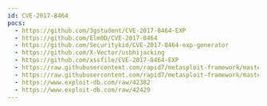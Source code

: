 ```yaml
---
id: CVE-2017-8464
pocs:
  - https://github.com/3gstudent/CVE-2017-8464-EXP
  - https://github.com/Elm0D/CVE-2017-8464
  - https://github.com/Securitykid/CVE-2017-8464-exp-generator
  - https://github.com/X-Vector/usbhijacking
  - https://github.com/xssfile/CVE-2017-8464-EXP
  - https://raw.githubusercontent.com/rapid7/metasploit-framework/master/modules/exploits/windows/fileformat/cve_2017_8464_lnk_rce.rb
  - https://raw.githubusercontent.com/rapid7/metasploit-framework/master/modules/exploits/windows/local/cve_2017_8464_lnk_lpe.rb
  - https://www.exploit-db.com/raw/42382
  - https://www.exploit-db.com/raw/42429
---
```

